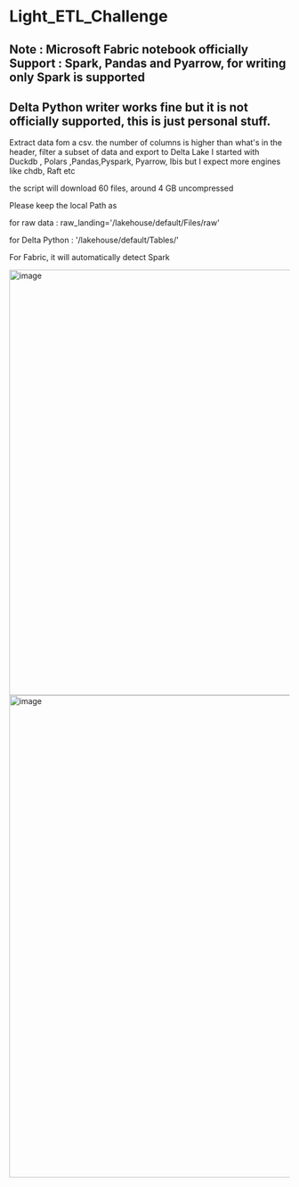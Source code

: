 
# Light_ETL_Challenge

## Note : Microsoft Fabric notebook officially Support : Spark, Pandas and Pyarrow, for writing only Spark is supported 
## Delta Python writer works fine but it is not officially supported, this is just personal stuff.
Extract data fom a csv. the number of columns is higher than what's in the header, filter a subset of data and export to Delta Lake
I started with Duckdb , Polars ,Pandas,Pyspark, Pyarrow, Ibis but I expect more engines like chdb, Raft etc

the script will download 60 files, around 4 GB uncompressed

Please keep the local Path as 

for raw data : raw_landing='/lakehouse/default/Files/raw'

for Delta Python : '/lakehouse/default/Tables/'

For Fabric, it will automatically detect Spark

<img width="764" alt="image" src="https://github.com/djouallah/Light_ETL_Challenge/assets/12554469/a59da4af-da40-46a8-b3d1-c81a53813489">



<img width="866" alt="image" src="https://github.com/djouallah/Light_ETL_Challenge/assets/12554469/8d7ef13a-6ec4-40c4-b692-f414a88ef3d4">


